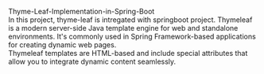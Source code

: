 Thyme-Leaf-Implementation-in-Spring-Boot
<br>
In this project, thyme-leaf is intregated with springboot project.
Thymeleaf is a modern server-side Java template engine for web and standalone environments. It's commonly used in Spring Framework-based applications for creating dynamic web pages.
<br>
Thymeleaf templates are HTML-based and include special attributes that allow you to integrate dynamic content seamlessly.
